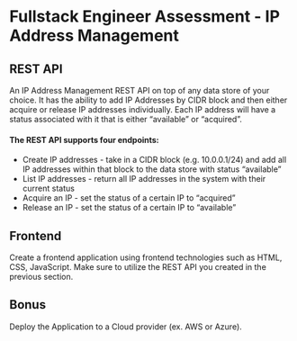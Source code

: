# Fullstack Engineer Assessment - IP Address Management


## REST API
An IP Address Management REST API on top of any data store of your choice. It has the ability to add IP Addresses by CIDR block and then either acquire or release IP addresses individually. Each IP address will have a status associated with it that is either “available” or “acquired”.

#### The REST API supports four endpoints:

* Create IP addresses - take in a CIDR block (e.g. 10.0.0.1/24) and add all IP addresses within that block to the data store with status “available”
* List IP addresses - return all IP addresses in the system with their current status
* Acquire an IP - set the status of a certain IP to “acquired”
* Release an IP - set the status of a certain IP to “available”


## Frontend
Create a frontend application using frontend technologies such as HTML, CSS, JavaScript.
Make sure to utilize the REST API you created in the previous section.


## Bonus
Deploy the Application to a Cloud provider (ex. AWS or Azure).
